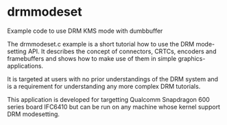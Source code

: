 drmmodeset
==========

Example code to use DRM KMS mode with dumbbuffer

The drmmodeset.c example is a short tutorial how to use the DRM mode-setting
API. It describes the concept of connectors, CRTCs, encoders and
framebuffers and shows how to make use of them in simple
graphics-applications.

It is targeted at users with no prior understandings of the DRM system and
is a requirement for understanding any more complex DRM tutorials.

This application is developed for targetting Qualcomm Snapdragon 600 series
board IFC6410 but can be run on any machine whose kernel support DRM modesetting.
